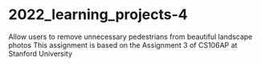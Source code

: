 # 2022_learning_projects-4
Allow users to remove unnecessary pedestrians from beautiful landscape photos
This assignment is based on the Assignment 3 of CS106AP at Stanford University
